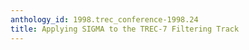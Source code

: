 ```yaml
---
anthology_id: 1998.trec_conference-1998.24
title: Applying SIGMA to the TREC-7 Filtering Track
---
```

